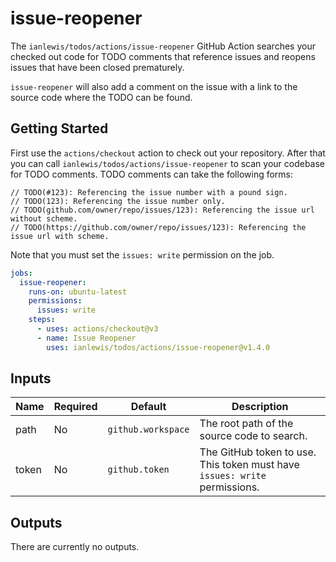 # issue-reopener

The `ianlewis/todos/actions/issue-reopener` GitHub Action searches your checked
out code for TODO comments that reference issues and reopens issues that have
been closed prematurely.

`issue-reopener` will also add a comment on the issue with a link to the source
code where the TODO can be found.

## Getting Started

First use the `actions/checkout` action to check out your repository. After that
you can call `ianlewis/todos/actions/issue-reopener` to scan your codebase for
TODO comments. TODO comments can take the following forms:

```golang
// TODO(#123): Referencing the issue number with a pound sign.
// TODO(123): Referencing the issue number only.
// TODO(github.com/owner/repo/issues/123): Referencing the issue url without scheme.
// TODO(https://github.com/owner/repo/issues/123): Referencing the issue url with scheme.
```

Note that you must set the `issues: write` permission on the job.

```yaml
jobs:
  issue-reopener:
    runs-on: ubuntu-latest
    permissions:
      issues: write
    steps:
      - uses: actions/checkout@v3
      - name: Issue Reopener
        uses: ianlewis/todos/actions/issue-reopener@v1.4.0
```

## Inputs

| Name  | Required | Default            | Description                                                                |
| ----- | -------- | ------------------ | -------------------------------------------------------------------------- |
| path  | No       | `github.workspace` | The root path of the source code to search.                                |
| token | No       | `github.token`     | The GitHub token to use. This token must have `issues: write` permissions. |

## Outputs

There are currently no outputs.
